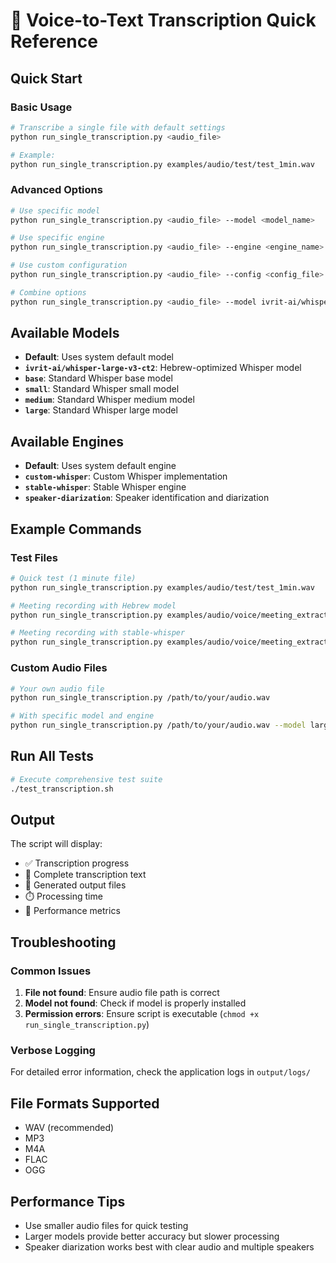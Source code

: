 # 🎵 Voice-to-Text Transcription Quick Reference

## Quick Start

### Basic Usage
```bash
# Transcribe a single file with default settings
python run_single_transcription.py <audio_file>

# Example:
python run_single_transcription.py examples/audio/test/test_1min.wav
```

### Advanced Options
```bash
# Use specific model
python run_single_transcription.py <audio_file> --model <model_name>

# Use specific engine
python run_single_transcription.py <audio_file> --engine <engine_name>

# Use custom configuration
python run_single_transcription.py <audio_file> --config <config_file>

# Combine options
python run_single_transcription.py <audio_file> --model ivrit-ai/whisper-large-v3-ct2 --engine custom-whisper
```

## Available Models

- **Default**: Uses system default model
- **`ivrit-ai/whisper-large-v3-ct2`**: Hebrew-optimized Whisper model
- **`base`**: Standard Whisper base model
- **`small`**: Standard Whisper small model
- **`medium`**: Standard Whisper medium model
- **`large`**: Standard Whisper large model

## Available Engines

- **Default**: Uses system default engine
- **`custom-whisper`**: Custom Whisper implementation
- **`stable-whisper`**: Stable Whisper engine
- **`speaker-diarization`**: Speaker identification and diarization

## Example Commands

### Test Files
```bash
# Quick test (1 minute file)
python run_single_transcription.py examples/audio/test/test_1min.wav

# Meeting recording with Hebrew model
python run_single_transcription.py examples/audio/voice/meeting_extracted.wav --model ivrit-ai/whisper-large-v3-ct2

# Meeting recording with stable-whisper
python run_single_transcription.py examples/audio/voice/meeting_extracted.wav --engine stable-whisper
```

### Custom Audio Files
```bash
# Your own audio file
python run_single_transcription.py /path/to/your/audio.wav

# With specific model and engine
python run_single_transcription.py /path/to/your/audio.wav --model large --engine stable-whisper
```

## Run All Tests
```bash
# Execute comprehensive test suite
./test_transcription.sh
```

## Output

The script will display:
- ✅ Transcription progress
- 📝 Complete transcription text
- 📁 Generated output files
- ⏱️ Processing time
- 🎯 Performance metrics

## Troubleshooting

### Common Issues
1. **File not found**: Ensure audio file path is correct
2. **Model not found**: Check if model is properly installed
3. **Permission errors**: Ensure script is executable (`chmod +x run_single_transcription.py`)

### Verbose Logging
For detailed error information, check the application logs in `output/logs/`

## File Formats Supported
- WAV (recommended)
- MP3
- M4A
- FLAC
- OGG

## Performance Tips
- Use smaller audio files for quick testing
- Larger models provide better accuracy but slower processing
- Speaker diarization works best with clear audio and multiple speakers
